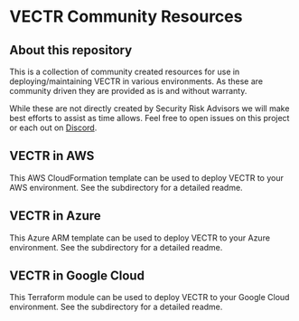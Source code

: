 # VECTR Community Resources

## About this repository

This is a collection of community created resources for use in deploying/maintaining VECTR in various environments. As these are community driven they are provided as is and without warranty. 

While these are not directly created by Security Risk Advisors we will make best efforts to assist as time allows. Feel free to open issues on this project or each out on [Discord](https://discord.gg/VEDtmCrCpj).

## VECTR in AWS
This AWS CloudFormation template can be used to deploy VECTR to your AWS environment. See the subdirectory for a detailed readme.

## VECTR in Azure
This Azure ARM template can be used to deploy VECTR to your Azure environment. See the subdirectory for a detailed readme.

## VECTR in Google Cloud
This Terraform module can be used to deploy VECTR to your Google Cloud environment. See the subdirectory for a detailed readme.

